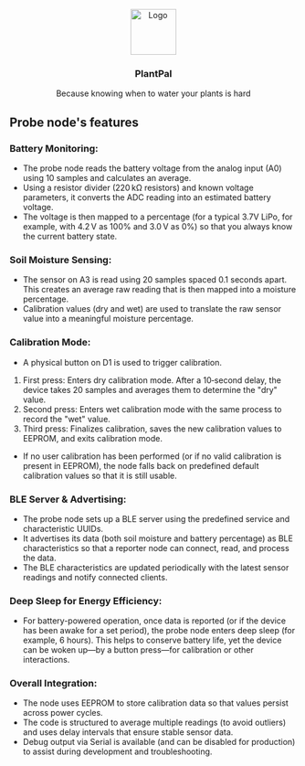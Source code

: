 
<br/>
<div align="center">
<a href="https://github.com/programmingPug/plantpal">
<img src="https://imgur.com/BdczfrQ.png" alt="Logo" width="80" height="80">
</a>
<h3 align="center">PlantPal</h3>
<p align="center">
Because knowing when to water your plants is hard
</p>
</div>

## Probe node's features

### Battery Monitoring:

- The probe node reads the battery voltage from the analog input (A0) using 10 samples and calculates an average.
- Using a resistor divider (220 kΩ resistors) and known voltage parameters, it converts the ADC reading into an estimated battery voltage.
- The voltage is then mapped to a percentage (for a typical 3.7V LiPo, for example, with 4.2 V as 100% and 3.0 V as 0%) so that you always know the current battery state.

### Soil Moisture Sensing:

- The sensor on A3 is read using 20 samples spaced 0.1 seconds apart. This creates an average raw reading that is then mapped into a moisture percentage.
- Calibration values (dry and wet) are used to translate the raw sensor value into a meaningful moisture percentage.

### Calibration Mode:

- A physical button on D1 is used to trigger calibration.
1) First press: Enters dry calibration mode. After a 10‑second delay, the device takes 20 samples and averages them to determine the "dry" value.
2) Second press: Enters wet calibration mode with the same process to record the "wet" value.
3) Third press: Finalizes calibration, saves the new calibration values to EEPROM, and exits calibration mode.
- If no user calibration has been performed (or if no valid calibration is present in EEPROM), the node falls back on predefined default calibration values so that it is still usable.

### BLE Server & Advertising:

- The probe node sets up a BLE server using the predefined service and characteristic UUIDs.
- It advertises its data (both soil moisture and battery percentage) as BLE characteristics so that a reporter node can connect, read, and process the data.
- The BLE characteristics are updated periodically with the latest sensor readings and notify connected clients.

### Deep Sleep for Energy Efficiency:

- For battery-powered operation, once data is reported (or if the device has been awake for a set period), the probe node enters deep sleep (for example, 6 hours). This helps to conserve battery life, yet the device can be woken up—by a button press—for calibration or other interactions.

### Overall Integration:

- The node uses EEPROM to store calibration data so that values persist across power cycles.
- The code is structured to average multiple readings (to avoid outliers) and uses delay intervals that ensure stable sensor data.
- Debug output via Serial is available (and can be disabled for production) to assist during development and troubleshooting.